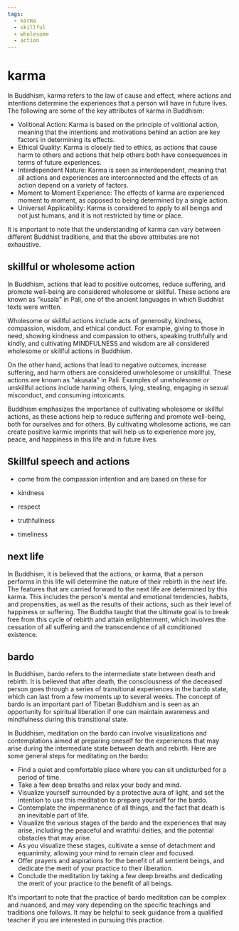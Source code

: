 ```yaml
---
tags:
  - karma 
  - skillful 
  - wholesome 
  - action 
---
```

# karma

In Buddhism, karma refers to the law of cause and effect, where actions and intentions determine the experiences that a person will have in future lives. The following are some of the key attributes of karma in Buddhism:

- Volitional Action: Karma is based on the principle of volitional action, meaning that the intentions and motivations behind an action are key factors in determining its effects.
- Ethical Quality: Karma is closely tied to ethics, as actions that cause harm to others and actions that help others both have consequences in terms of future experiences.
- Interdependent Nature: Karma is seen as interdependent, meaning that all actions and experiences are interconnected and the effects of an action depend on a variety of factors.
- Moment to Moment Experience: The effects of karma are experienced moment to moment, as opposed to being determined by a single action.
- Universal Applicability: Karma is considered to apply to all beings and not just humans, and it is not restricted by time or place.

It is important to note that the understanding of karma can vary between different Buddhist traditions, and that the above attributes are not exhaustive.

## skillful or wholesome action

In Buddhism, actions that lead to positive outcomes, reduce suffering, and promote well-being are considered wholesome or skillful. These actions are known as "kusala" in Pali, one of the ancient languages in which Buddhist texts were written.

Wholesome or skillful actions include acts of generosity, kindness, compassion, wisdom, and ethical conduct. For example, giving to those in need, showing kindness and compassion to others, speaking truthfully and kindly, and cultivating MINDFULNESS and wisdom are all considered wholesome or skillful actions in Buddhism.

On the other hand, actions that lead to negative outcomes, increase suffering, and harm others are considered unwholesome or unskillful. These actions are known as "akusala" in Pali. Examples of unwholesome or unskillful actions include harming others, lying, stealing, engaging in sexual misconduct, and consuming intoxicants.

Buddhism emphasizes the importance of cultivating wholesome or skillful actions, as these actions help to reduce suffering and promote well-being, both for ourselves and for others. By cultivating wholesome actions, we can create positive karmic imprints that will help us to experience more joy, peace, and happiness in this life and in future lives.

## Skillful speech and actions

- come from the compassion intention and are based on these for

- kindness
- respect
- truthfullness
- timeliness

## next life

In Buddhism, it is believed that the actions, or karma, that a person performs in this life will determine the nature of their rebirth in the next life. The features that are carried forward to the next life are determined by this karma. This includes the person's mental and emotional tendencies, habits, and propensities, as well as the results of their actions, such as their level of happiness or suffering. The Buddha taught that the ultimate goal is to break free from this cycle of rebirth and attain enlightenment, which involves the cessation of all suffering and the transcendence of all conditioned existence.

## bardo

In Buddhism, bardo refers to the intermediate state between death and rebirth. It is believed that after death, the consciousness of the deceased person goes through a series of transitional experiences in the bardo state, which can last from a few moments up to several weeks. The concept of bardo is an important part of Tibetan Buddhism and is seen as an opportunity for spiritual liberation if one can maintain awareness and mindfulness during this transitional state.

In Buddhism, meditation on the bardo can involve visualizations and contemplations aimed at preparing oneself for the experiences that may arise during the intermediate state between death and rebirth. Here are some general steps for meditating on the bardo:

- Find a quiet and comfortable place where you can sit undisturbed for a period of time.
- Take a few deep breaths and relax your body and mind.
- Visualize yourself surrounded by a protective aura of light, and set the intention to use this meditation to prepare yourself for the bardo.
- Contemplate the impermanence of all things, and the fact that death is an inevitable part of life.
- Visualize the various stages of the bardo and the experiences that may arise, including the peaceful and wrathful deities, and the potential obstacles that may arise.
- As you visualize these stages, cultivate a sense of detachment and equanimity, allowing your mind to remain clear and focused.
- Offer prayers and aspirations for the benefit of all sentient beings, and dedicate the merit of your practice to their liberation.
- Conclude the meditation by taking a few deep breaths and dedicating the merit of your practice to the benefit of all beings.

It's important to note that the practice of bardo meditation can be complex and nuanced, and may vary depending on the specific teachings and traditions one follows. It may be helpful to seek guidance from a qualified teacher if you are interested in pursuing this practice.